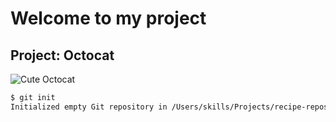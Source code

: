 # Welcome to my project
## Project: Octocat
![Cute Octocat](https://octodex.github.com/images/yaktocat.png)
```bash
$ git init
Initialized empty Git repository in /Users/skills/Projects/recipe-repository/.git/
